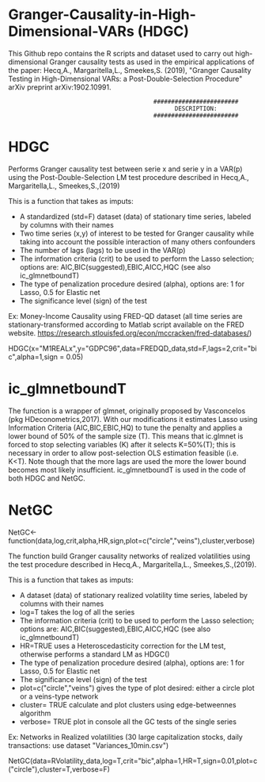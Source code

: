 # Granger-Causality-in-High-Dimensional-VARs (HDGC)

This Github repo contains the R scripts and dataset used to carry out high-dimensional Granger causality tests as used in the empirical applications of the paper: Hecq,A., Margaritella,L., Smeekes,S. (2019), "Granger Causality Testing in High-Dimensional VARs: a Post-Double-Selection Procedure" arXiv preprint arXiv:1902.10991.

                                             ########################
                                                   DESCRIPTION:
                                             ########################
# HDGC
Performs Granger causality test between serie x and serie y in a VAR(p) using the Post-Double-Selection LM test procedure described in Hecq,A., Margaritella,L., Smeekes,S.,(2019)

This is a function that takes as imputs: 
- A standardized (std=F) dataset (data) of stationary time series, labeled by columns with their names
- Two time series (x,y) of interest to be tested for Granger causality while taking into account the possible interaction of many others confounders
- The number of lags (lags) to be used in the VAR(p)
- The information criteria (crit) to be used to perform the Lasso selection; options are: AIC,BIC(suggested),EBIC,AICC,HQC (see also ic_glmnetboundT)
- The type of penalization procedure desired (alpha), options are: 1 for Lasso, 0.5 for Elastic net
- The significance level (sign) of the test

Ex: Money-Income Causality using FRED-QD dataset 
(all time series are stationary-transformed according to Matlab script available on the FRED website. https://research.stlouisfed.org/econ/mccracken/fred-databases/)
    
   HDGC(x="M1REALx",y="GDPC96",data=FREDQD_data,std=F,lags=2,crit="bic",alpha=1,sign = 0.05)

# ic_glmnetboundT
The function is a wrapper of glmnet, originally proposed by Vasconcelos (pkg HDeconometrics,2017). With our modifications it estimates Lasso using Information Criteria (AIC,BIC,EBIC,HQ) to tune the penalty and applies a lower bound of 50% of the sample size (T). This means that ic.glmnet is forced to stop selecting variables (K) after it selects K=50%(T); this is necessary in order to allow post-selection OLS estimation feasible (i.e. K<T). Note though that the more lags are used the more the lower bound becomes most likely insufficient.
ic_glmnetboundT is used in the code of both HDGC and NetGC.

# NetGC
NetGC<-function(data,log,crit,alpha,HR,sign,plot=c("circle","veins"),cluster,verbose)

The function build Granger causality networks of realized volatilities using the test procedure described in Hecq,A.,
Margaritella,L., Smeekes,S.,(2019).

This is a function that takes as imputs: 
- A dataset (data) of stationary realized volatility time series, labeled by columns with their names
- log=T takes the log of all the series
- The information criteria (crit) to be used to perform the Lasso selection; options are: AIC,BIC(suggested),EBIC,AICC,HQC (see also ic_glmnetboundT)
- HR=TRUE uses a Heteroscedasticity correction for the LM test, otherwise performs a standard LM as HDGC()
- The type of penalization procedure desired (alpha), options are: 1 for Lasso, 0.5 for Elastic net
- The significance level (sign) of the test
- plot=c("circle","veins") gives the type of plot desired: either a circle plot or a veins-type network
- cluster= TRUE calculate and plot clusters using edge-betweennes algorithm
- verbose= TRUE plot in console all the GC tests of the single series
 
 Ex: Networks in Realized volatilities (30 large capitalization stocks, daily transactions: use dataset "Variances_10min.csv")
 
   NetGC(data=RVolatility_data,log=T,crit="bic",alpha=1,HR=T,sign=0.01,plot=c("circle"),cluster=T,verbose=F)


